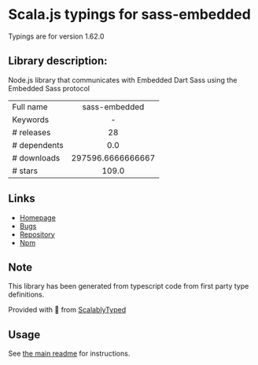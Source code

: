 
# Scala.js typings for sass-embedded

Typings are for version 1.62.0

## Library description:
Node.js library that communicates with Embedded Dart Sass using the Embedded Sass protocol

|                    |                 |
| ------------------ | :-------------: |
| Full name          | sass-embedded |
| Keywords           | - |
| # releases         | 28 |
| # dependents       | 0.0 |
| # downloads        | 297596.6666666667 |
| # stars            | 109.0 |

## Links
- [Homepage](https://github.com/sass/embedded-host-node#readme)
- [Bugs](https://github.com/sass/embedded-host-node/issues)
- [Repository](https://github.com/sass/embedded-host-node)
- [Npm](https://www.npmjs.com/package/sass-embedded)
    


## Note
This library has been generated from typescript code from first party type definitions.

Provided with :purple_heart: from [ScalablyTyped](https://github.com/oyvindberg/ScalablyTyped)

## Usage
See [the main readme](../../readme.md) for instructions.


